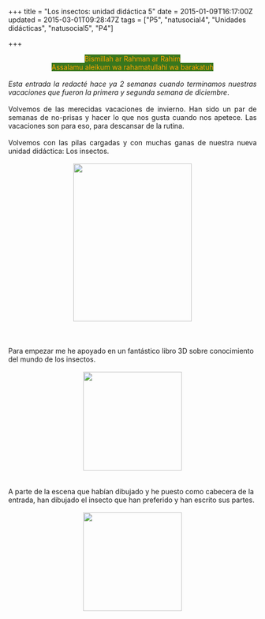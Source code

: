 +++
title = "Los insectos: unidad didáctica 5"
date = 2015-01-09T16:17:00Z
updated = 2015-03-01T09:28:47Z
tags = ["P5", "natusocial4", "Unidades didácticas", "natusocial5", "P4"]

+++

<div dir="ltr" style="text-align: left;" trbidi="on"><div style="text-align: center;"><span style="background-color: #38761d;"><span style="color: orange;">Bismillah ar Rahman ar Rahim</span></span></div><div style="text-align: center;"><span style="background-color: #38761d;"><span style="color: orange;">Assalamu aleikum wa rahamatullahi wa barakatuh</span></span></div><div><br /></div><div style="text-align: justify;"><i>Esta entrada la redacté hace ya 2 semanas cuando terminamos nuestras vacaciones que fueron la primera y segunda semana de diciembre</i>.<br /><br /></div><div style="text-align: justify;"></div><div style="text-align: justify;">Volvemos de las merecidas vacaciones de invierno. Han sido un par de semanas de no-prisas y hacer lo que nos gusta cuando nos apetece. Las vacaciones son para eso, para descansar de la rutina.</div><div style="text-align: justify;"><br /></div><div style="text-align: justify;">Volvemos con las pilas cargadas y con muchas ganas de nuestra nueva unidad didáctica: Los insectos.</div><div><br /></div><div><div class="separator" style="clear: both; text-align: center;"><a href="https://lh4.googleusercontent.com/-1avZwiZ7wqk/VJqZplKz4HI/AAAAAAAAHP8/F4mvT0DZRS0/s640/blogger-image--2081171557.jpg" imageanchor="1" style="margin-left: 1em; margin-right: 1em;"><img border="0" height="320" src="https://lh4.googleusercontent.com/-1avZwiZ7wqk/VJqZplKz4HI/AAAAAAAAHP8/F4mvT0DZRS0/s320/blogger-image--2081171557.jpg" width="240" /></a></div><br /></div><div><br /><a name='more'></a><br /></div><div>Para empezar me he apoyado en un fantástico libro 3D sobre conocimiento del mundo de los insectos.</div><div><br /></div><div><div class="separator" style="clear: both; text-align: center;"><a href="https://lh6.googleusercontent.com/-9_eHN4vhtE0/VJqZnNXLnYI/AAAAAAAAHP0/KviiW3b1FUI/s640/blogger-image-1961562160.jpg" imageanchor="1" style="margin-left: 1em; margin-right: 1em;"><img border="0" height="200" src="https://lh6.googleusercontent.com/-9_eHN4vhtE0/VJqZnNXLnYI/AAAAAAAAHP0/KviiW3b1FUI/s200/blogger-image-1961562160.jpg" width="200" /></a></div><br /></div><div><br /></div><div>A parte de la escena que habían dibujado y he puesto como cabecera de la entrada, han dibujado el insecto que han preferido y han escrito sus partes.</div><div><br /></div><div><div class="separator" style="clear: both; text-align: center;"><a href="https://lh3.googleusercontent.com/-HK0STbjTqI8/VJqZsA2AkVI/AAAAAAAAHQE/gmkXjyIp70Y/s640/blogger-image-1578029950.jpg" imageanchor="1" style="margin-left: 1em; margin-right: 1em;"><img border="0" height="200" src="https://lh3.googleusercontent.com/-HK0STbjTqI8/VJqZsA2AkVI/AAAAAAAAHQE/gmkXjyIp70Y/s200/blogger-image-1578029950.jpg" width="200" /></a></div></div><div><br /></div></div>
